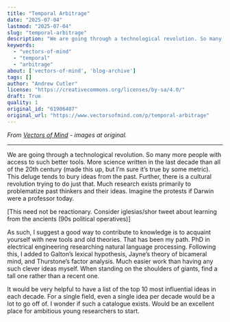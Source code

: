 ```yaml
---
title: "Temporal Arbitrage"
date: "2025-07-04"
lastmod: "2025-07-04"
slug: "temporal-arbitrage"
description: "We are going through a technological revolution. So many more people with access to such better tools. More science written in the last decade than all of the 20th century (made this up, but I\u2019m sure ..."
keywords:
  - "vectors-of-mind"
  - "temporal"
  - "arbitrage"
about: ['vectors-of-mind', 'blog-archive']
tags: []
author: "Andrew Cutler"
license: "https://creativecommons.org/licenses/by-sa/4.0/"
draft: True
quality: 1
original_id: "61906407"
original_url: "https://www.vectorsofmind.com/p/temporal-arbitrage"
---
```

*From [Vectors of Mind](https://www.vectorsofmind.com/p/temporal-arbitrage) - images at original.*

---

We are going through a technological revolution. So many more people with access to such better tools. More science written in the last decade than all of the 20th century (made this up, but I’m sure it’s true by some metric). This deluge tends to bury ideas from the past. Further, there is a cultural revolution trying to do just that. Much research exists primarily to problematize past thinkers and their ideas. Imagine the protests if Darwin were a professor today.

[This need not be reactionary. Consider iglesias/shor tweet about learning from the ancients (90s political operatives)]

As such, I suggest a good way to contribute to knowledge is to acquaint yourself with new tools and old theories. That has been my path. PhD in electrical engineering researching natural language processing. Following this, I added to Galton’s lexical hypothesis, Jayne’s theory of bicameral mind, and Thurstone’s factor analysis. Much easier work than having any such clever ideas myself. When standing on the shoulders of giants, find a tall one rather than a recent one.

It would be very helpful to have a list of the top 10 most influential ideas in each decade. For a single field, even a single idea per decade would be a lot to go off of. I wonder if such a catalogue exists. Would be an excellent place for ambitious young researchers to start.
